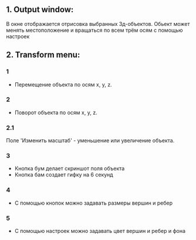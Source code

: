 ## 1. Output window:
В окне отображается отрисовка выбранных 3д-объектов.
Обьект может менять местоположение и вращаться по всем трём осям с помощью настроек

## 2. Transform menu:

### 1 
- Перемещение объекта по осям x, y, z.

### 2 
- Поворот объекта по осям x, y, z. 
### 2.1 
Поле 'Изменить масштаб' - уменьшение или увеличение объекта.

### 3 
- Кнопка бум делает скриншот поля объекта
- Кнопка бам создает гифку на 6 секунд

### 4
- С помощью кнопок можно задавать размеры вершин и ребер

### 5
- С помощью настроек можно задавать цвет вершин и ребер и фона